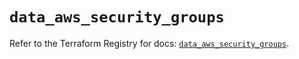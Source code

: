# `data_aws_security_groups`

Refer to the Terraform Registry for docs: [`data_aws_security_groups`](https://registry.terraform.io/providers/hashicorp/aws/6.11.0/docs/data-sources/security_groups).
